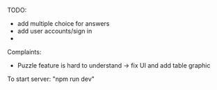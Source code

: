 TODO:
- add multiple choice for answers
- add user accounts/sign in 
- 



Complaints:
- Puzzle feature is hard to understand -> fix UI and add table graphic

To start server: 
"npm run dev"
